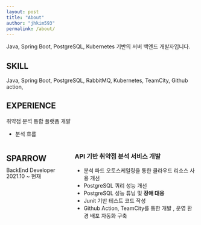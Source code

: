 ```yaml
---
layout: post
title: "About"
author: "jhkim593"
permalink: /about/
---
```

Java, Spring Boot, PostgreSQL, Kubernetes 기반의 서버 백엔드 개발자입니다.


## SKILL
Java, Spring Boot, PostgreSQL, RabbitMQ, Kubernetes, TeamCity, Github action,


## EXPERIENCE

취약점 분석 통합 플랫폼 개발
- 분석 흐름



<div style="display: flex; align-items: flex-start; gap: 20px;">

  <div style="flex: 1;">
    <h2>SPARROW</h2>
    <p style="margin: 4px 0; line-height: 0.2; font-size: 14px;">BackEnd Developer</p>
    <p style="margin: 4px 0; font-size: 14px;">2021.10 ~ 현재</p>
  </div>

  <div style="flex: 2;">
    <h3>API 기반 취약점 분석 서비스 개발</h3>
    <ul>
      <li>분석 파드 오토스케일링을 통한 클라우드 리소스 사용 개선</li>
      <li>PostgreSQL 쿼리 성능 개선</li>
      <li>PostgreSQL 성능 튜닝 및 <strong>장애 대응</strong></li>
      <li>Junit 기반 테스트 코드 작성</li>
      <li>Github Action, TeamCity를 통한 개발 , 운영 환경 배포 자동화 구축</li>
    </ul>
  </div>

</div>
